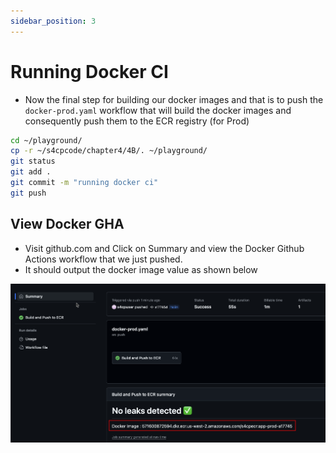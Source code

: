 ```yaml
---
sidebar_position: 3
---
```


# Running Docker CI

- Now the final step for building our docker images and that is to push the `docker-prod.yaml` workflow that will build the docker images and consequently push them to the ECR registry (for Prod)

```bash
cd ~/playground/
cp -r ~/s4cpcode/chapter4/4B/. ~/playground/
git status
git add .
git commit -m "running docker ci"
git push
```

## View Docker GHA

- Visit github.com and Click on Summary and view the Docker Github Actions workflow that we just pushed.
- It should output the docker image value as shown below

![](img/docker_image_value.png)